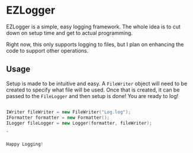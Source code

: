 # EZLogger

EZLogger is a simple, easy logging framework. The whole idea is to cut down on setup time and get to actual programming.

Right now, this only supports logging to files, but I plan on enhancing the code to support other operations.

## Usage

Setup is made to be intuitive and easy. A `FileWriter` object will need to be created to specify what file will be used.
Once that is created, it can be passed to the `FileLogger` and then setup is done! You are ready to log!

``` cpp

IWriter fileWriter = new FileWriter("Log.log");
IFormatter formatter = new Formatter();
ILogger fileLogger = new Logger(formatter, fileWriter);

`

Happy Logging!
